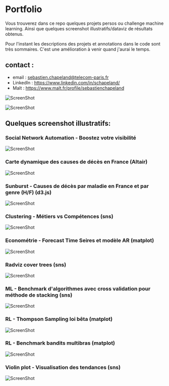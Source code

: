 # Portfolio

Vous trouverez dans ce repo quelques projets persos ou challenge machine learning.
Ainsi que quelques screenshot illustratifs/dataviz de résultats obtenus.

Pour l'instant les descriptions des projets et annotations dans le code sont très sommaires. C'est une amélioration à venir quand j'aurai le temps.

## contact : 

- email : sebastien.chapeland@telecom-paris.fr
- LinkedIn : https://www.linkedin.com/in/schapeland/
- Malt : https://www.malt.fr/profile/sebastienchapeland

![ScreenShot](./pic/wordcloud.png?raw=true)

![ScreenShot](./pic/Entreprises.png?raw=true)

## Quelques screenshot illustratifs:

### Social Network Automation - Boostez votre visibilité
![ScreenShot](./pic/0.png?raw=true)

### Carte dynamique des causes de décès en France (Altair)
![ScreenShot](./pic/1.png?raw=true)

### Sunburst - Causes de décès par maladie en France et par genre (H/F) (d3.js)
![ScreenShot](./pic/2.png?raw=true)

### Clustering - Métiers vs Compétences (sns)
![ScreenShot](./pic/3.png?raw=true)

### Econométrie - Forecast Time Seires et modèle AR (matplot)
![ScreenShot](./pic/4.png?raw=true)

### Radviz cover trees (sns)
![ScreenShot](./pic/6.png?raw=true)

### ML - Benchmark d'algorithmes  avec cross validation pour méthode de stacking (sns)
![ScreenShot](./pic/7.png?raw=true)

### RL - Thompson Sampling loi bêta (matplot)
![ScreenShot](./pic/8.png?raw=true)

### RL - Benchmark bandits multibras (matplot)
![ScreenShot](./pic/9.png?raw=true)

### Violin plot - Visualisation des tendances (sns)
![ScreenShot](./pic/10.png?raw=true)
